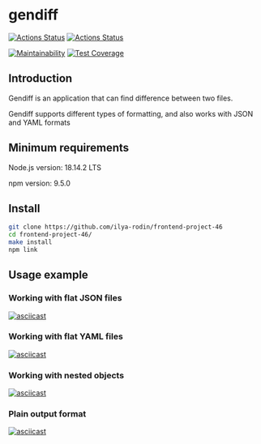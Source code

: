 # gendiff

[![Actions Status](https://github.com/ilya-rodin/frontend-project-46/workflows/hexlet-check/badge.svg)](https://github.com/ilya-rodin/frontend-project-46/actions)
[![Actions Status](https://github.com/ilya-rodin/frontend-project-46/workflows/gendiff-check/badge.svg)](https://github.com/ilya-rodin/frontend-project-46/actions)

[![Maintainability](https://api.codeclimate.com/v1/badges/8946ce4d215fa8679c50/maintainability)](https://codeclimate.com/github/ilya-rodin/frontend-project-46/maintainability)
[![Test Coverage](https://api.codeclimate.com/v1/badges/8946ce4d215fa8679c50/test_coverage)](https://codeclimate.com/github/ilya-rodin/frontend-project-46/test_coverage)

## Introduction

Gendiff is an application that can find difference between two files.

Gendiff supports different types of formatting, and also works with JSON and YAML formats

## Minimum requirements

Node.js version: 18.14.2 LTS

npm version: 9.5.0

## Install

```bash
git clone https://github.com/ilya-rodin/frontend-project-46
cd frontend-project-46/
make install
npm link
```

## Usage example

### Working with flat JSON files

[![asciicast](https://asciinema.org/a/574167.svg)](https://asciinema.org/a/574167)

### Working with flat YAML files

[![asciicast](https://asciinema.org/a/574169.svg)](https://asciinema.org/a/574169)

### Working with nested objects

[![asciicast](https://asciinema.org/a/574170.svg)](https://asciinema.org/a/574170)

### Plain output format

[![asciicast](https://asciinema.org/a/574173.svg)](https://asciinema.org/a/574173)
